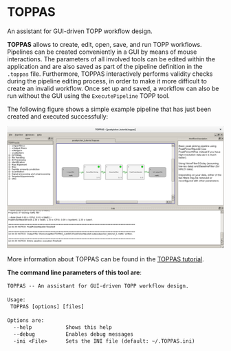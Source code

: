 TOPPAS
======

An assistant for GUI-driven TOPP workflow design.

**TOPPAS** allows to create, edit, open, save, and run TOPP workflows. Pipelines can be created conveniently in a GUI by
means of mouse interactions. The parameters of all involved tools can be edited within the application and are also
saved as part of the pipeline definition in the `.toppas` file. Furthermore, TOPPAS interactively performs validity
checks during the pipeline editing process, in order to make it more difficult to create an invalid workflow. Once set
up and saved, a workflow can also be run without the GUI using the `ExecutePipeline` TOPP tool.

The following figure shows a simple example pipeline that has just been created and executed successfully:

![TOPPAS simple example](../images/topp/TOPPAS_simple_example.png)

More information about TOPPAS can be found in the [TOPPAS tutorial](../tutorials/TOPP/TOPPAS-tutorial.md).

**The command line parameters of this tool are**:

```
TOPPAS -- An assistant for GUI-driven TOPP workflow design.

Usage:
 TOPPAS [options] [files]

Options are:
  --help           Shows this help
  --debug          Enables debug messages
  -ini <File>      Sets the INI file (default: ~/.TOPPAS.ini)
```
